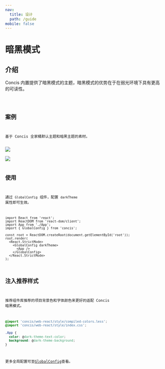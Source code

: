 ```yaml
---
nav:
  title: 设计
  path: /guide
mobile: false
---
```


# 暗黑模式

## 介绍

Concis 内置提供了暗黑模式的主题，暗黑模式的优势在于在弱光环境下具有更高的可读性。

<code src="../../packages/concis-react/src/GlobalConfig/demos/index2.tsx" />

## 案例

基于 Concis 全家桶默认主题和暗黑主题的素材。

<img src="https://concis.org.cn/images/example-pic.jpeg" />

<img src="https://concis.org.cn/images/example-dark-pic.jpeg" />

## 使用

通过 `GlobalConfig` 组件，配置 `darkTheme` 属性即可生效。

```tsx pure
import React from 'react';
import ReactDOM from 'react-dom/client';
import App from './App';
import { GlobalConfig } from 'concis';

const root = ReactDOM.createRoot(document.getElementById('root'));
root.render(
  <React.StrictMode>
    <GlobalConfig darkTheme>
      <App />
    </GlobalConfig>
  </React.StrictMode>
);
```

## 注入推荐样式

推荐组件库推荐的项目背景色和字体颜色来更好的适配 Concis 暗黑模式。

```css pure
@import 'concis/web-react/style/compiled-colors.less';
@import 'concis/web-react/style/index.css';

.App {
  color: @dark-theme-text-color;
  background: @dark-theme-background;
}
```

更多全局配置可至<a href="https://concis.org.cn/#/zh-CN/common/global-config">GlobalConfig</a>查看。
